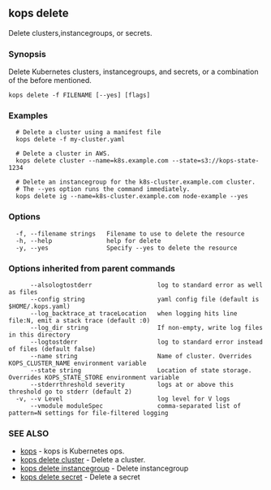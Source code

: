 
<!--- This file is automatically generated by make gen-cli-docs; changes should be made in the go CLI command code (under cmd/kops) -->

## kops delete

Delete clusters,instancegroups, or secrets.

### Synopsis

Delete Kubernetes clusters, instancegroups, and secrets, or a combination of the before mentioned.

```
kops delete -f FILENAME [--yes] [flags]
```

### Examples

```
  # Delete a cluster using a manifest file
  kops delete -f my-cluster.yaml
  
  # Delete a cluster in AWS.
  kops delete cluster --name=k8s.example.com --state=s3://kops-state-1234
  
  # Delete an instancegroup for the k8s-cluster.example.com cluster.
  # The --yes option runs the command immediately.
  kops delete ig --name=k8s-cluster.example.com node-example --yes
```

### Options

```
  -f, --filename strings   Filename to use to delete the resource
  -h, --help               help for delete
  -y, --yes                Specify --yes to delete the resource
```

### Options inherited from parent commands

```
      --alsologtostderr                  log to standard error as well as files
      --config string                    yaml config file (default is $HOME/.kops.yaml)
      --log_backtrace_at traceLocation   when logging hits line file:N, emit a stack trace (default :0)
      --log_dir string                   If non-empty, write log files in this directory
      --logtostderr                      log to standard error instead of files (default false)
      --name string                      Name of cluster. Overrides KOPS_CLUSTER_NAME environment variable
      --state string                     Location of state storage. Overrides KOPS_STATE_STORE environment variable
      --stderrthreshold severity         logs at or above this threshold go to stderr (default 2)
  -v, --v Level                          log level for V logs
      --vmodule moduleSpec               comma-separated list of pattern=N settings for file-filtered logging
```

### SEE ALSO

* [kops](kops.md)	 - kops is Kubernetes ops.
* [kops delete cluster](kops_delete_cluster.md)	 - Delete a cluster.
* [kops delete instancegroup](kops_delete_instancegroup.md)	 - Delete instancegroup
* [kops delete secret](kops_delete_secret.md)	 - Delete a secret

